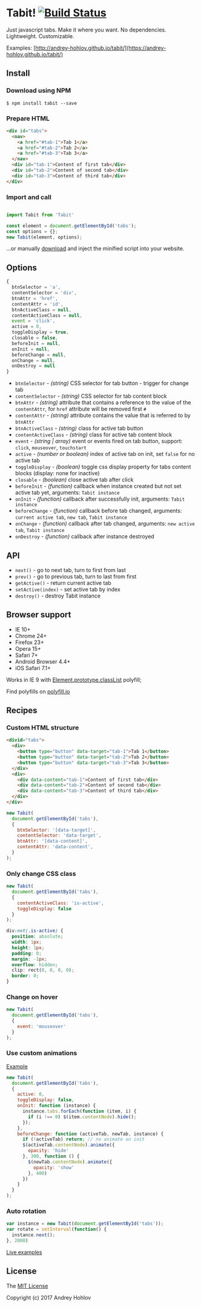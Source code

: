 # Tabit! [![Build Status](https://travis-ci.org/andrey-hohlov/tabit.svg?branch=master)](https://travis-ci.org/andrey-hohlov/tabit)

Just javascript tabs. Make it where you want. No dependencies. Lightweight. Customizable. 

Examples: [http://andrey-hohlov.github.io/tabit/](https://andrey-hohlov.github.io/tabit/)

## Install 

### Download using NPM

```
$ npm install tabit --save
```

### Prepare HTML

```html
<div id="tabs">
  <nav>
    <a href="#tab-1">Tab 1</a>
    <a href="#tab-2">Tab 2</a>
    <a href="#tab-3">Tab 3</a>
  </nav>
  <div id="tab-1">Content of first tab</div>
  <div id="tab-2">Content of second tab</div>
  <div id="tab-3">Content of third tab</div>
</div>
```

### Import and call

```javascript

import Tabit from 'Tabit'

const element = document.getElementById('tabs');
const options = {};
new Tabit(element, options);
```

...or manually [download](https://github.com/andrey-hohlov/tabit/releases) and inject the minified script into your website.

## Options

```javascript
{
  btnSelector = 'a',
  contentSelector = 'div',
  btnAttr = 'href',
  contentAttr = 'id', 
  btnActiveClass = null,
  contentActiveClass = null,
  event = 'click',
  active = 0,
  toggleDisplay = true, 
  closable = false,
  beforeInit = null,
  onInit = null,
  beforeChange = null,
  onChange = null, 
  onDestroy = null
}
```

- `btnSelector` - *(string)* CSS selector for tab button - trigger for change tab
- `contentSelector` - *(string)* CSS selector for tab content block
- `btnAttr` - *(string)* attribute that contains a reference to the value of the `contentAttr`, for `href` attribute will be removed first `#`
- `contentAttr` - *(string)* attribute contains the value that is referred to by `btnAttr`
- `btnActiveClass` - *(string)* class for active tab button
- `contentActiveClass` - *(string)* class for active tab content block
- `event` - *(string | array)* event or events fired on tab button, support: `click`, `mouseover`, `touchstart`
- `active` - *(number or boolean)* index of active tab on init, set `false` for no active tab 
- `toggleDisplay` - *(boolean)* toggle css display property for tabs content blocks (display: none for inactive)
- `closable` - *(boolean)* close active tab after click
- `beforeInit` - *(function)* callback when instance created but not set active tab yet, arguments: `Tabit instance`
- `onInit` - *(function)* callback after successfully init, arguments: `Tabit instance`
- `beforeChange` - *(function)* callback before tab changed, arguments: `current active tab`, `new tab`, `Tabit instance` 
- `onChange` - *(function)* callback after tab changed, arguments: `new active tab`, `Tabit instance`
- `onDestroy` - *(function)* callback after instance destroyed

## API

- `next()` - go to next tab, turn to first from last
- `prev()` - go to previous tab, turn to last from first
- `getActive()` - return current active tab
- `setActive(index)` - set active tab by index
- `destroy()` - destroy Tabit instance

## Browser support
- IE 10+
- Chrome 24+
- Firefox 23+
- Opera 15+
- Safari 7+
- Android Browser 4.4+
- iOS Safari 7.1+

Works in IE 9 with [Element.prototype.classList](https://developer.mozilla.org/ru/docs/Web/API/Element/classList) polyfill;

Find polyfills on [polyfill.io](https://polyfill.io)

## Recipes

### Custom HTML structure

```html
<divid="tabs">
  <div>
    <button type="button" data-target="tab-1">Tab 1</button>
    <button type="button" data-target="tab-2">Tab 2</button>
    <button type="button" data-target="tab-3">Tab 3</button>
  </div>
  <div>
    <div data-content="tab-1">Content of first tab</div>
    <div data-content="tab-2">Content of second tab</div>
    <div data-content="tab-3">Content of third tab</div>
  </div>
</div>
```

```javascript
new Tabit(
  document.getElementById('tabs'),
  {
    btnSelector: '[data-target]',
    contentSelector: 'data-target',
    btnAttr: '[data-content]',
    contentAttr: 'data-content',  
  }
);
```

### Only change CSS class

```javascript
new Tabit(
  document.getElementById('tabs'),
  {
    contentActiveClass: 'is-active',
    toggleDisplay: false
  }
);
```

```css
div:not(.is-active) {
  position: absolute;
  width: 1px;
  height: 1px;
  padding: 0;
  margin: -1px;
  overflow: hidden;
  clip: rect(0, 0, 0, 0);
  border: 0;
}

```

### Change on hover

```javascript
new Tabit(
  document.getElementById('tabs'),
  {
    event: 'mouseover'
  }
);
```

### Use custom animations

[Example](http://andrey-hohlov.github.io/tabit/#tabs-animations)

```javascript
new Tabit(
  document.getElementById('tabs'),
  {
    active: 0,
    toggleDisplay: false,
    onInit: function (instance) {
      instance.tabs.forEach(function (item, i) {
        if (i !== 0) $(item.contentNode).hide();
      });
    },
    beforeChange: function (activeTab, newTab, instance) {
      if (!activeTab) return; // no animate on init
      $(activeTab.contentNode).animate({
        opacity: 'hide'
      }, 300, function () {
        $(newTab.contentNode).animate({
          opacity: 'show'
        }, 400)
      })
    }
  }
);
```

### Auto rotation

```javascript
var instance = new Tabit(document.getElementById('tabs'));
var rotate = setInterval(function() {
  instance.next();      
}, 2000)
```

[Live examples](https://andrey-hohlov.github.io/tabit/)

## License

The [MIT License](http://opensource.org/licenses/MIT)

Copyright (c) 2017 Andrey Hohlov
